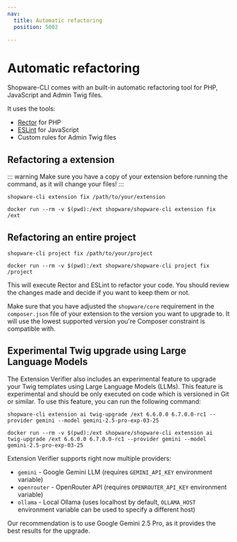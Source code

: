 ```yaml
---
nav:
  title: Automatic refactoring
  position: 5002

---
```


# Automatic refactoring

Shopware-CLI comes with an built-in automatic refactoring tool for PHP, JavaScript and Admin Twig files.

It uses the tools:

- [Rector](https://getrector.org/) for PHP
- [ESLint](https://eslint.org/) for JavaScript
- Custom rules for Admin Twig files

## Refactoring a extension

::: warning
Make sure you have a copy of your extension before running the command, as it will change your files!
:::

<Tabs>

<Tab title="Without Docker">

```shell
shopware-cli extension fix /path/to/your/extension
```

</Tab>

<Tab title="Docker">

```shell
docker run --rm -v $(pwd):/ext shopware/shopware-cli extension fix /ext
```

</Tab>

</Tabs>

## Refactoring an entire project

<Tabs>

<Tab title="Without Docker">

```shell
shopware-cli project fix /path/to/your/project
```

</Tab>

<Tab title="Docker">

```shell
docker run --rm -v $(pwd):/ext shopware/shopware-cli project fix /project
```

</Tab>

</Tabs>

This will execute Rector and ESLint to refactor your code. You should review the changes made and decide if you want to keep them or not.

Make sure that you have adjusted the `shopware/core` requirement in the `composer.json` file of your extension to the version you want to upgrade to. It will use the lowest supported version you're Composer constraint is compatible with.

## Experimental Twig upgrade using Large Language Models

The Extension Verifier also includes an experimental feature to upgrade your Twig templates using Large Language Models (LLMs). This feature is experimental and should be only executed on code which is versioned in Git or similar.
To use this feature, you can run the following command:

<Tabs>

<Tab title="Without Docker">

```shell
shopware-cli extension ai twig-upgrade /ext 6.6.0.0 6.7.0.0-rc1 --provider gemini --model gemini-2.5-pro-exp-03-25
```

</Tab>

<Tab title="Docker">

```shell
docker run --rm -v $(pwd):/ext shopware/shopware-cli extension ai twig-upgrade /ext 6.6.0.0 6.7.0.0-rc1 --provider gemini --model gemini-2.5-pro-exp-03-25
```

</Tab>

</Tabs>

Extension Verifier supports right now multiple providers:

- `gemini` - Google Gemini LLM (requires `GEMINI_API_KEY` environment variable)
- `openrouter` - OpenRouter API (requires `OPENROUTER_API_KEY` environment variable)
- `ollama` - Local Ollama (uses localhost by default, `OLLAMA_HOST` environment variable can be used to specify a different host)

Our recommendation is to use Google Gemini 2.5 Pro, as it provides the best results for the upgrade.
